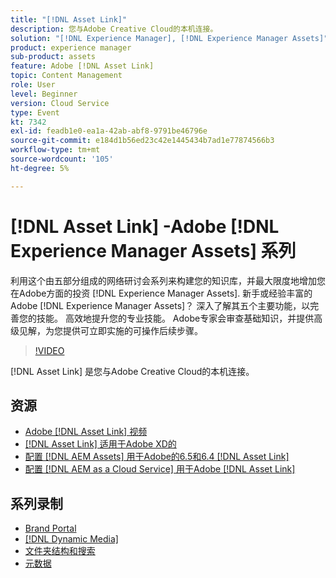 ```yaml
---
title: "[!DNL Asset Link]"
description: 您与Adobe Creative Cloud的本机连接。
solution: "[!DNL Experience Manager], [!DNL Experience Manager Assets]"
product: experience manager
sub-product: assets
feature: Adobe [!DNL Asset Link]
topic: Content Management
role: User
level: Beginner
version: Cloud Service
type: Event
kt: 7342
exl-id: feadb1e0-ea1a-42ab-abf8-9791be46796e
source-git-commit: e184d1b56ed23c42e1445434b7ad1e77874566b3
workflow-type: tm+mt
source-wordcount: '105'
ht-degree: 5%

---
```


# [!DNL Asset Link] -Adobe [!DNL Experience Manager Assets] 系列

利用这个由五部分组成的网络研讨会系列来构建您的知识库，并最大限度地增加您在Adobe方面的投资 [!DNL Experience Manager Assets]. 新手或经验丰富的Adobe [!DNL Experience Manager Assets]？ 深入了解其五个主要功能，以完善您的技能。 高效地提升您的专业技能。 Adobe专家会审查基础知识，并提供高级见解，为您提供可立即实施的可操作后续步骤。

>[!VIDEO](https://video.tv.adobe.com/v/332127/?quality=12&learn=on&hidetitle=true)

[!DNL Asset Link] 是您与Adobe Creative Cloud的本机连接。

## 资源

* [Adobe [!DNL Asset Link] 视频](https://experienceleague.adobe.com/en/docs/experience-manager-learn/assets/adobe-asset-link/launch-adobe-asset-link)
* [[!DNL Asset Link] 适用于Adobe XD的](https://helpx.adobe.com/cn/enterprise/using/adobe-asset-link-for-xd.html)
* [配置 [!DNL AEM Assets] 用于Adobe的6.5和6.4 [!DNL Asset Link]](https://helpx.adobe.com/enterprise/using/configure-aem-assets-6-for-asset-link.html)
* [配置 [!DNL AEM as a Cloud Service] 用于Adobe [!DNL Asset Link]](https://helpx.adobe.com/cn/enterprise/using/configure-aem-assets-for-asset-link.html)

## 系列录制

* [Brand Portal](brand-portal.md)
* [[!DNL Dynamic Media]](dynamic-media.md)
* [文件夹结构和搜索](folder-structure-search.md)
* [元数据](metadata.md)
